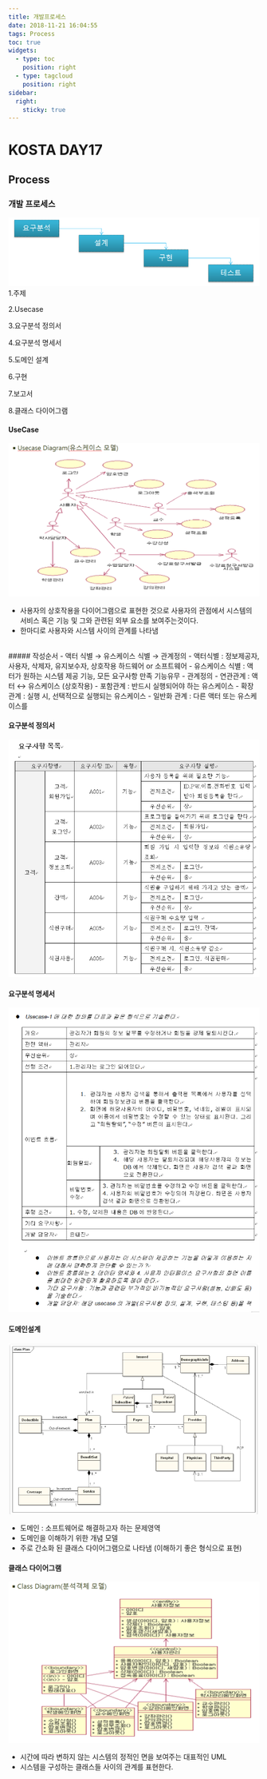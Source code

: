 ```yaml
---
title: 개발프로세스
date: 2018-11-21 16:04:55
tags: Process
toc: true
widgets:
  - type: toc
    position: right
  - type: tagcloud
    position: right
sidebar:
  right:
    sticky: true
---
```

# KOSTA DAY17
## Process
<!-- more -->
### 개발 프로세스
![Process](/images/Process/Process01-01.png)
1.주제

2.Usecase

3.요구분석 정의서

4.요구분석 명세서

5.도메인 설계

6.구현

7.보고서

8.클래스 다이어그램

#### UseCase
![Process](/images/Process/Process01-02.png)
- 사용자의 상호작용을 다이어그램으로 표현한 것으로 사용자의 관점에서 시스템의 서비스 혹은 기능 및 그와 관련된 외부 요소를 보여주는것이다.
- 한마디로 사용자와 시스템 사이의 관계를 나타냄
<br>
##### 작성순서
- 액터 식별 → 유스케이스 식별 → 관계정의
    - 액터식별 : 정보제공자, 사용자, 삭제자, 유지보수자, 상호작용 하드웨어 or 소프트웨어
    - 유스케이스 식별 : 액터가 원하는 시스템 제공 기능, 모든 요구사항 만족 기능유무
    - 관계정의
        - 연관관계 : 액터 ↔ 유스케이스 (상호작용)
        - 포함관계 : 반드시 실행되어야 하는 유스케이스
        - 확장관계 : 실행 시, 선택적으로 실행되는 유스케이스
        - 일반화 관계 : 다른 액터 또는 유스케이스를
        
#### 요구분석 정의서
![Process](/images/Process/Process01-03.png)

#### 요구분석 명세서
![Process](/images/Process/Process01-04.png)

#### 도메인설계
![Process](/images/Process/Process01-05.png)
- 도메인 : 소프트웨어로 해결하고자 하는 문제영역
- 도메인을 이해하기 위한 개념 모델
- 주로 간소화 된 클래스 다이어그램으로 나타냄 (이해하기 좋은 형식으로 표현)

#### 클래스 다이어그램
![Process](/images/Process/Process01-06.png)
- 시간에 따라 변하지 않는 시스템의 정적인 면을 보여주는 대표적인 UML
- 시스템을 구성하는 클래스들 사이의 관계를 표현한다.
<br><br>

